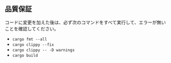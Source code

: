 ## 品質保証

コードに変更を加えた後は、必ず次のコマンドをすべて実行して、エラーが無いことを確認してください。

- `cargo fmt --all`
- `cargo clippy --fix`
- `cargo clippy -- -D warnings`
- `cargo build`
